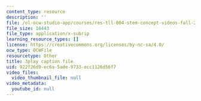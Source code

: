 ```yaml
---
content_type: resource
description: ''
file: /ol-ocw-studio-app/courses/res-tll-004-stem-concept-videos-fall-2013/922f26d9ec6a5ade9733ecc1126d56f7_lGaMKrtiTc8.vtt
file_size: 16443
file_type: application/x-subrip
learning_resource_types: []
license: https://creativecommons.org/licenses/by-nc-sa/4.0/
ocw_type: OCWFile
resourcetype: Other
title: 3play caption file
uid: 922f26d9-ec6a-5ade-9733-ecc1126d56f7
video_files:
  video_thumbnail_file: null
video_metadata:
  youtube_id: null
---
```

